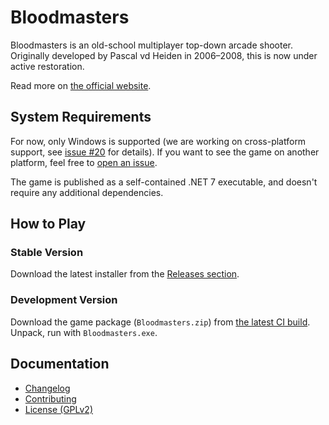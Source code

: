 Bloodmasters
============
Bloodmasters is an old-school multiplayer top-down arcade shooter. Originally developed by Pascal vd Heiden in 2006–2008, this is now under active restoration.

Read more on [the official website][website].

System Requirements
-------------------
For now, only Windows is supported (we are working on cross-platform support, see [issue #20][issue.cross-platform] for details). If you want to see the game on another platform, feel free to [open an issue][issues].

The game is published as a self-contained .NET 7 executable, and doesn't require any additional dependencies.

How to Play
-----------
### Stable Version
Download the latest installer from the [Releases section][releases].

### Development Version
Download the game package (`Bloodmasters.zip`) from [the latest CI build][ci]. Unpack, run with `Bloodmasters.exe`.

Documentation
-------------
- [Changelog][docs.changelog]
- [Contributing][docs.contributing]
- [License (GPLv2)][docs.license]

[ci]: https://github.com/ForNeVeR/bloodmasters/actions/workflows/main.yml
[docs.changelog]: CHANGELOG.md
[docs.contributing]: CONTRIBUTING.md
[docs.license]: GNU_GPL.txt
[issue.cross-platform]: https://github.com/ForNeVeR/bloodmasters/issues/20
[issues]: https://github.com/ForNeVeR/bloodmasters/issues
[releases]: https://github.com/ForNeVeR/bloodmasters/releases
[website]: http://www.bloodmasters.com/
